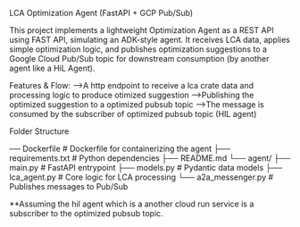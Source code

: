 LCA Optimization Agent (FastAPI + GCP Pub/Sub)

This project implements a lightweight  Optimization Agent as a REST API using FAST API, simulating an ADK-style agent. 
It receives LCA data, applies simple optimization logic, and publishes optimization suggestions to a Google Cloud Pub/Sub topic for downstream consumption (by another agent like a HiL Agent).

Features & Flow:
-->A http endpoint to receive a lca crate data and processing logic to produce otimized suggestion 
-->Publishing the optimized suggestion to a optimized pubsub topic
-->The message is consumed by the subscriber of optimized pubsub topic (HIL agent)

Folder Structure

── Dockerfile # Dockerfile for containerizing the agent
├── requirements.txt # Python dependencies
├── README.md
└── agent/
  ├── main.py # FastAPI entrypoint
  ├── models.py # Pydantic data models
  ├── lca_agent.py # Core logic for LCA processing
  └── a2a_messenger.py # Publishes messages to Pub/Sub

  **Assuming the hil agent which is a another cloud run service is a subscriber to the optimized pubsub topic.


